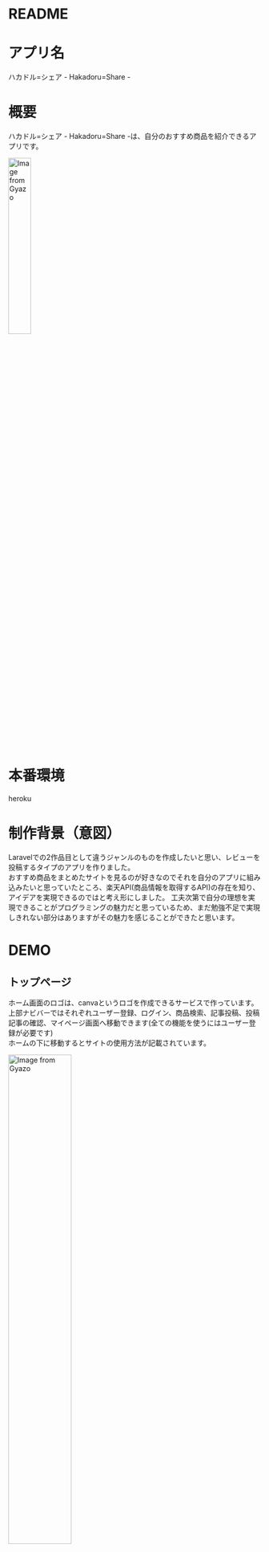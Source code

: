 # README

# アプリ名
 
ハカドル=シェア - Hakadoru=Share -

# 概要
 
ハカドル=シェア - Hakadoru=Share -は、自分のおすすめ商品を紹介できるアプリです。    
  
  <a href="https://gyazo.com/64d14faad18971074030858738d90e35"><img src="https://i.gyazo.com/64d14faad18971074030858738d90e35.png" alt="Image from Gyazo" width="30%"/></a>

 
# 本番環境
heroku  


# 制作背景（意図）
Laravelでの2作品目として違うジャンルのものを作成したいと思い、レビューを投稿するタイプのアプリを作りました。  
おすすめ商品をまとめたサイトを見るのが好きなのでそれを自分のアプリに組み込みたいと思っていたところ、楽天API(商品情報を取得するAPI)の存在を知り、アイデアを実現できるのではと考え形にしました。
工夫次第で自分の理想を実現できることがプログラミングの魅力だと思っているため、まだ勉強不足で実現しきれない部分はありますがその魅力を感じることができたと思います。    
  
# DEMO

## トップページ
ホーム画面のロゴは、canvaというロゴを作成できるサービスで作っています。  
上部ナビバーではそれぞれユーザー登録、ログイン、商品検索、記事投稿、投稿記事の確認、マイページ画面へ移動できます(全ての機能を使うにはユーザー登録が必要です)  
ホームの下に移動するとサイトの使用方法が記載されています。    
  
<a href="https://gyazo.com/3491cea4376a03534da5607bff6e07a7"><img src="https://i.gyazo.com/3491cea4376a03534da5607bff6e07a7.png" alt="Image from Gyazo" width="50%"/></a>



## 会員登録
### 新規登録
新規登録を行うと記事投稿が行えます。登録には名前、メールアドレスとパスワードを入力します。  
googleアカウントでの登録も可能です。    
  
<a href="https://gyazo.com/32da0a53e79f21f1ee1180c03d721097"><img src="https://i.gyazo.com/32da0a53e79f21f1ee1180c03d721097.png" alt="Image from Gyazo" width="50%"/></a>

### ログイン 
<a href="https://gyazo.com/ffcb308fe29c7671741c8129fc3c73a0"><img src="https://i.gyazo.com/ffcb308fe29c7671741c8129fc3c73a0.png" alt="Image from Gyazo" width="50%"/></a>


## 商品検索画面

### 商品検索
記事投稿を行うには紹介したい記事の商品コードが必要になります(商品情報の抽出には楽天APIを使用しています)  
検索フォームで名前を入力して検索したい商品を探してください。記事を見つけたら投稿するボタンから投稿画面に移行するか(自動で商品コードを取得)、商品コードを控えておいてください。    
  
<a href="https://gyazo.com/6b9af0702bb5b439d768eb3d113ee2d7"><img src="https://i.gyazo.com/6b9af0702bb5b439d768eb3d113ee2d7.png" alt="Image from Gyazo" width="100%"/></a>

### 商品詳細
商品詳細ボタンを押すと商品の詳細情報を表示します。  
(投稿記事の詳細画面に近いため画像は省略)    
  

## 投稿画面
ここで記事の投稿を行います。  
記事のタイトル、本文(紹介したい商品の特徴や魅力などを記入してください)、商品のオススメ度評価(5段階)と、商品コードを記入してください。  
商品コードについては、商品検索から投稿するボタンで投稿画面に移動している場合自動で設定されます。    
  
<a href="https://gyazo.com/573c82a7734e18e334b493d0c0e393e3"><img src="https://i.gyazo.com/573c82a7734e18e334b493d0c0e393e3.png" alt="Image from Gyazo" width="100%"/></a>



## 記事一覧画面
投稿した記事の一覧が表示されます。  
デフォルトでは全ての記事が表示されますが、左上のタブからカテゴリーを選択するとそのカテゴリーでソートされます。また、投稿順、タイトル順にソートも可能です。  
投稿記事の詳細ボタンを押すと投稿記事の詳細が表示されます。投稿者は記事左上に表示される三点アイコンをクリックすると記事の編集、削除を行うことができます。    
  
<a href="https://gyazo.com/80ecbe5e29784db8bca83dd713524cfc"><img src="https://i.gyazo.com/80ecbe5e29784db8bca83dd713524cfc.png" alt="Image from Gyazo" width="100%"/></a>


## 詳細画面  

投稿記事一覧で詳細ボタンを押すと投稿した記事の詳細が表示されます。タイトル、レビュー、星評価に加え、
商品名称、商品説明、価格、店舗名などが表示されます。  
下のハートマークを押すと記事に対していいねができます。いいねをするとマイページにていいねをした記事を表示できます。
記事の下に移動するとコメント投稿機能があります。コメントと記事に対する星評価ができます。    
  
<a href="https://gyazo.com/ec4d0794d38bafbbe90ba2e6059a4309"><img src="https://i.gyazo.com/ec4d0794d38bafbbe90ba2e6059a4309.png" alt="Image from Gyazo" width="100%"/></a>

## マイページ
ログイン中にナビバーの人型のアイコンをクリックし、マイページを選択するとユーザーのマイページへ移動します。  
マイページでは投稿記事の閲覧と、いいねをした記事の閲覧が可能です。また、フォローしたユーザーと、自身のフォロワーを確認できます。  
他のユーザーの投稿記事の詳細へ移動し、ユーザーの名前を選択すると他のユーザーのマイページへ移動します。フォローボタンを押すことでそのユーザーをフォローすることができます。    
  
<a href="https://gyazo.com/da370a77bc6d8ee9a3fe833651a9b024"><img src="https://i.gyazo.com/da370a77bc6d8ee9a3fe833651a9b024.png" alt="Image from Gyazo" width="1160"/></a>


# 工夫したポイント
・商品コードを自動取得するなどできるだけ投稿の手間がないようにした。  
・楽天APIを活用することで商品情報を簡単に取得できるようにした。  
・bootstrapを使用し、CSSコーディングをできるだけ少なくするように作成した。  
  

# 使用技術（開発環境）

## バックエンド
PHP,laravel
## フロントエンド
HTTP,Sass,Vue.js,Node.js
## データベース
PostgreSQL 
## インフラ
heroku
## ソース管理
GitHub, GitHubDesktop
## テスト
RSpec
## エディタ
VSCode

# 課題や今後実装したいこと
・いいね機能の拡張
・ソート機能の拡張
・視覚効果をもう少し入れる



## usersテーブル

|Column|Type|Options|
|------|----|-------|
|name|string|null: false|
|email|string|null: false|
|password|string|null: false|
|twitter_id|string|null: false|
|avatar|string|null: false|
|nickname|string|null: false|

### Association
- has_many :articles
- has_many :comments
- belongs_to_many :followers
- belongs_to_many :likes



## articlesテーブル

|Column|Type|Options|
|------|----|-------|
|genre_id|integer|null: false|
|title|string|null: false|
|article_rating|text|null: false|
|body|text|null: false|
|r_image_url_a|text||
|r_image_url_b|text||
|r_image_url_c|text||
|r_name|text|null: false|
|r_caption|text|null: false|
|r_item_url|text|null: false|
|r_price|text|null: false|
|r_shop|text|null: false|
|r_code|text|null: false|
|user_id|integer|null: false, foreign_key: true|

### Association
- belongs_to :user
- belongs_to_many :likes
- belongs_to_many :followrs
- has_many :comments



## likesテーブル

|Column|Type|Options|
|------|----|-------|
|user_id|integer|null: false, foreign_key: true|
|article_id|integer|null: false, foreign_key: true|

### Association
- belongs_to :user
- belongs_to :article



## followsテーブル

|Column|Type|Options|
|------|----|-------|
|follower_id|integer|null: false, foreign_key: true|
|followee_id|integer|null: false, foreign_key: true|

### Association
- belongs_to :user
- belongs_to :article



## commentsテーブル

|Column|Type|Options|
|------|----|-------|
|text|text|null: false|
|comment_rating|text||
|user_id|integer|null: false, foreign_key: true|
|article_id|integer|null: false, foreign_key: true|

### Association
- belongs_to :user
- belongs_to :article
